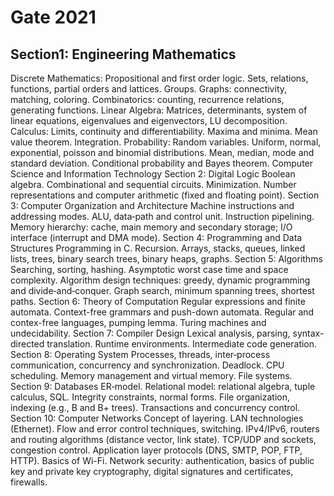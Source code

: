 # Gate 2021

## Section1: Engineering Mathematics
Discrete Mathematics: Propositional and first order logic. Sets, relations, functions, partial
orders and lattices. Groups. Graphs: connectivity, matching, coloring. Combinatorics:
counting, recurrence relations, generating functions.
Linear Algebra: Matrices, determinants, system of linear equations, eigenvalues and
eigenvectors, LU decomposition.
Calculus: Limits, continuity and differentiability. Maxima and minima. Mean value
theorem. Integration.
Probability: Random variables. Uniform, normal, exponential, poisson and binomial
distributions. Mean, median, mode and standard deviation. Conditional probability and
Bayes theorem.
Computer Science and Information Technology
Section 2: Digital Logic
Boolean algebra. Combinational and sequential circuits. Minimization. Number
representations and computer arithmetic (fixed and floating point).
Section 3: Computer Organization and Architecture
Machine instructions and addressing modes. ALU, data‐path and control unit. Instruction
pipelining. Memory hierarchy: cache, main memory and secondary storage; I/O
interface (interrupt and DMA mode).
Section 4: Programming and Data Structures
Programming in C. Recursion. Arrays, stacks, queues, linked lists, trees, binary search
trees, binary heaps, graphs.
Section 5: Algorithms
Searching, sorting, hashing. Asymptotic worst case time and space complexity.
Algorithm design techniques: greedy, dynamic programming and divide‐and‐conquer.
Graph search, minimum spanning trees, shortest paths.
Section 6: Theory of Computation
Regular expressions and finite automata. Context-free grammars and push-down
automata. Regular and contex-free languages, pumping lemma. Turing machines and
undecidability.
Section 7: Compiler Design
Lexical analysis, parsing, syntax-directed translation. Runtime environments. Intermediate
code generation.
Section 8: Operating System
Processes, threads, inter‐process communication, concurrency and synchronization.
Deadlock. CPU scheduling. Memory management and virtual memory. File systems.
Section 9: Databases
ER‐model. Relational model: relational algebra, tuple calculus, SQL. Integrity constraints,
normal forms. File organization, indexing (e.g., B and B+ trees). Transactions and
concurrency control.
Section 10: Computer Networks
Concept of layering. LAN technologies (Ethernet). Flow and error control techniques,
switching. IPv4/IPv6, routers and routing algorithms (distance vector, link state). TCP/UDP
and sockets, congestion control. Application layer protocols (DNS, SMTP, POP, FTP, HTTP).
Basics of Wi-Fi. Network security: authentication, basics of public key and private key
cryptography, digital signatures and certificates, firewalls. 
